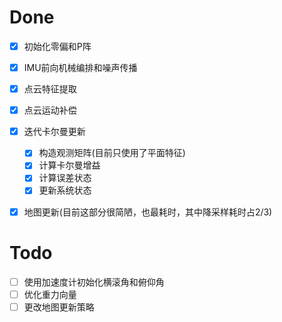# Done

- [x] 初始化零偏和P阵
- [x] IMU前向机械编排和噪声传播
- [x] 点云特征提取
- [x] 点云运动补偿

- [x] 迭代卡尔曼更新
  - [x] 构造观测矩阵(目前只使用了平面特征)
  - [x] 计算卡尔曼增益
  - [x] 计算误差状态
  - [x] 更新系统状态
- [x] 地图更新(目前这部分很简陋，也最耗时，其中降采样耗时占2/3)

# Todo

- [ ] 使用加速度计初始化横滚角和俯仰角
- [ ] 优化重力向量
- [ ] 更改地图更新策略